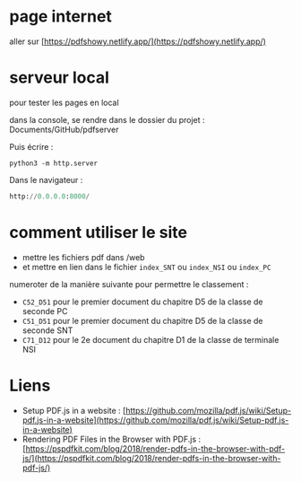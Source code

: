 # page internet
aller sur [https://pdfshowy.netlify.app/](https://pdfshowy.netlify.app/)

# serveur local
pour tester les pages en local

dans la console, se rendre dans le dossier du projet : Documents/GitHub/pdfserver

Puis écrire : 

```
python3 -m http.server
```

Dans le navigateur : 

```python
http://0.0.0.0:8000/
```

# comment utiliser le site
* mettre les fichiers pdf dans /web
* et mettre en lien dans le fichier `index_SNT` ou `index_NSI` ou `index_PC` 

numeroter de la manière suivante pour permettre le classement : 

* `C52_D51` pour le premier document du chapitre D5 de la classe de seconde PC
* `C51_D51` pour le premier document du chapitre D5 de la classe de seconde SNT
* `C71_D12` pour le 2e document du chapitre D1 de la classe de terminale NSI

# Liens

* Setup PDF.js in a website : [https://github.com/mozilla/pdf.js/wiki/Setup-pdf.js-in-a-website](https://github.com/mozilla/pdf.js/wiki/Setup-pdf.js-in-a-website)
* Rendering PDF Files in the Browser with PDF.js : [https://pspdfkit.com/blog/2018/render-pdfs-in-the-browser-with-pdf-js/](https://pspdfkit.com/blog/2018/render-pdfs-in-the-browser-with-pdf-js/)
